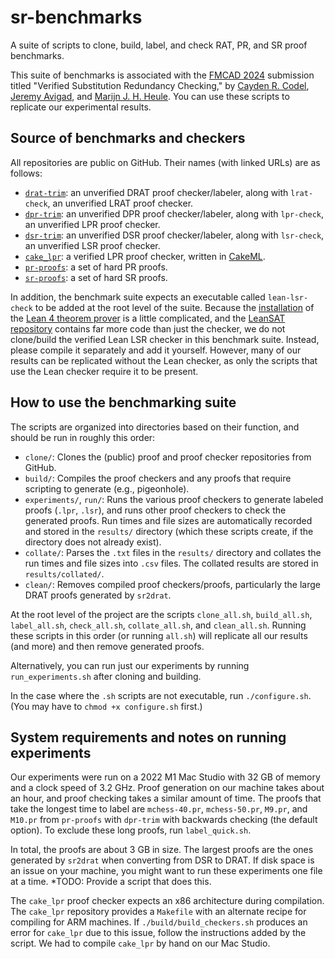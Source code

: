 # sr-benchmarks

A suite of scripts to clone, build, label, and check RAT, PR, and SR proof benchmarks.

This suite of benchmarks is associated with the [FMCAD 2024](https://fmcad.org/FMCAD24/) submission titled
"Verified Substitution Redundancy Checking,"
by [Cayden R. Codel](https://crcodel.com), [Jeremy Avigad](https://www.andrew.cmu.edu/user/avigad/), and [Marijn J. H. Heule](https://www.cs.cmu.edu/~mheule/).
You can use these scripts to replicate our experimental results.

## Source of benchmarks and checkers

All repositories are public on GitHub.
Their names (with linked URLs) are as follows:
- [`drat-trim`](https://github.com/marijnheule/drat-trim): an unverified DRAT proof checker/labeler,
along with `lrat-check`, an unverified LRAT proof checker.
- [`dpr-trim`](https://github.com/marijnheule/dpr-trim): an unverified DPR proof checker/labeler,
along with `lpr-check`, an unverified LPR proof checker.
- [`dsr-trim`](https://github.com/ccodel/dsr-trim): an unverified DSR proof checker/labeler,
along with `lsr-check`, an unverified LSR proof checker.
- [`cake_lpr`](https://github.com/tanyongkiam/cake_lpr): a verified LPR proof checker, written in [CakeML](https://cakeml.org/).
- [`pr-proofs`](https://github.com/marijnheule/pr-proofs): a set of hard PR proofs.
- [`sr-proofs`](https://github.com/marijnheule/sr-proofs): a set of hard SR proofs.

In addition, the benchmark suite expects an executable called `lean-lsr-check` to be added at the root level of the suite.
Because the [installation](https://lean-lang.org/lean4/doc/quickstart.html) of the [Lean 4 theorem prover](https://lean-lang.org/) is a little complicated,
and the [LeanSAT repository](https://github.com/JamesGallicchio/LeanSAT) contains far more code than just the checker,
we do not clone/build the verified Lean LSR checker in this benchmark suite.
Instead, please compile it separately and add it yourself.
However, many of our results can be replicated without the Lean checker, as only the scripts that use the Lean checker require it to be present.

## How to use the benchmarking suite

The scripts are organized into directories based on their function, and should be run in roughly this order:
- `clone/`: Clones the (public) proof and proof checker repositories from GitHub.
- `build/`: Compiles the proof checkers and any proofs that require scripting to generate (e.g., pigeonhole).
- `experiments/`, `run/`: Runs the various proof checkers to generate labeled proofs (`.lpr`, `.lsr`),
and runs other proof checkers to check the generated proofs. Run times and file sizes are automatically recorded and stored in the `results/` directory (which these scripts create, if the directory does not already exist).
- `collate/`: Parses the `.txt` files in the `results/` directory and collates the run times and file sizes into `.csv` files. The collated results are stored in `results/collated/`.
- `clean/`: Removes compiled proof checkers/proofs, particularly the large DRAT proofs generated by `sr2drat`.

At the root level of the project are the scripts `clone_all.sh`, `build_all.sh`, `label_all.sh`, `check_all.sh`, `collate_all.sh`, and `clean_all.sh`.
Running these scripts in this order (or running `all.sh`) will replicate all our results (and more) and then remove generated proofs.

Alternatively, you can run just our experiments by running `run_experiments.sh` after cloning and building.

In the case where the `.sh` scripts are not executable, run `./configure.sh`.
(You may have to `chmod +x configure.sh` first.)

## System requirements and notes on running experiments

Our experiments were run on a 2022 M1 Mac Studio with 32 GB of memory and a clock speed of 3.2 GHz.
Proof generation on our machine takes about an hour,
and proof checking takes a similar amount of time.
The proofs that take the longest time to label are `mchess-40.pr`, `mchess-50.pr`, `M9.pr`, and `M10.pr` from `pr-proofs` with `dpr-trim` with backwards checking (the default option).
To exclude these long proofs, run `label_quick.sh`.

In total, the proofs are about 3 GB in size.
The largest proofs are the ones generated by `sr2drat` when converting from DSR to DRAT.
If disk space is an issue on your machine, you might want to run these experiments one file at a time.
*TODO: Provide a script that does this.

The `cake_lpr` proof checker expects an x86 architecture during compilation.
The `cake_lpr` repository provides a `Makefile` with an alternate recipe for compiling for ARM machines.
If `./build/build_checkers.sh` produces an error for `cake_lpr` due to this issue, follow the instructions added by the script.
We had to compile `cake_lpr` by hand on our Mac Studio.